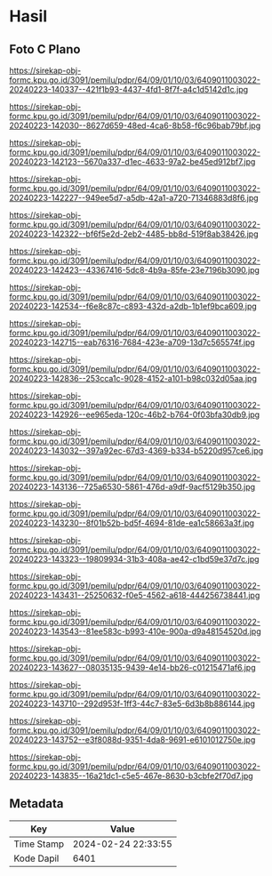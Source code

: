 # Hasil

## Foto C Plano

https://sirekap-obj-formc.kpu.go.id/3091/pemilu/pdpr/64/09/01/10/03/6409011003022-20240223-140337--421f1b93-4437-4fd1-8f7f-a4c1d5142d1c.jpg

https://sirekap-obj-formc.kpu.go.id/3091/pemilu/pdpr/64/09/01/10/03/6409011003022-20240223-142030--8627d659-48ed-4ca6-8b58-f6c96bab79bf.jpg

https://sirekap-obj-formc.kpu.go.id/3091/pemilu/pdpr/64/09/01/10/03/6409011003022-20240223-142123--5670a337-d1ec-4633-97a2-be45ed912bf7.jpg

https://sirekap-obj-formc.kpu.go.id/3091/pemilu/pdpr/64/09/01/10/03/6409011003022-20240223-142227--949ee5d7-a5db-42a1-a720-71346883d8f6.jpg

https://sirekap-obj-formc.kpu.go.id/3091/pemilu/pdpr/64/09/01/10/03/6409011003022-20240223-142322--bf6f5e2d-2eb2-4485-bb8d-519f8ab38426.jpg

https://sirekap-obj-formc.kpu.go.id/3091/pemilu/pdpr/64/09/01/10/03/6409011003022-20240223-142423--43367416-5dc8-4b9a-85fe-23e7196b3090.jpg

https://sirekap-obj-formc.kpu.go.id/3091/pemilu/pdpr/64/09/01/10/03/6409011003022-20240223-142534--f6e8c87c-c893-432d-a2db-1b1ef9bca609.jpg

https://sirekap-obj-formc.kpu.go.id/3091/pemilu/pdpr/64/09/01/10/03/6409011003022-20240223-142715--eab76316-7684-423e-a709-13d7c565574f.jpg

https://sirekap-obj-formc.kpu.go.id/3091/pemilu/pdpr/64/09/01/10/03/6409011003022-20240223-142836--253cca1c-9028-4152-a101-b98c032d05aa.jpg

https://sirekap-obj-formc.kpu.go.id/3091/pemilu/pdpr/64/09/01/10/03/6409011003022-20240223-142926--ee965eda-120c-46b2-b764-0f03bfa30db9.jpg

https://sirekap-obj-formc.kpu.go.id/3091/pemilu/pdpr/64/09/01/10/03/6409011003022-20240223-143032--397a92ec-67d3-4369-b334-b5220d957ce6.jpg

https://sirekap-obj-formc.kpu.go.id/3091/pemilu/pdpr/64/09/01/10/03/6409011003022-20240223-143136--725a6530-5861-476d-a9df-9acf5129b350.jpg

https://sirekap-obj-formc.kpu.go.id/3091/pemilu/pdpr/64/09/01/10/03/6409011003022-20240223-143230--8f01b52b-bd5f-4694-81de-ea1c58663a3f.jpg

https://sirekap-obj-formc.kpu.go.id/3091/pemilu/pdpr/64/09/01/10/03/6409011003022-20240223-143323--19809934-31b3-408a-ae42-c1bd59e37d7c.jpg

https://sirekap-obj-formc.kpu.go.id/3091/pemilu/pdpr/64/09/01/10/03/6409011003022-20240223-143431--25250632-f0e5-4562-a618-444256738441.jpg

https://sirekap-obj-formc.kpu.go.id/3091/pemilu/pdpr/64/09/01/10/03/6409011003022-20240223-143543--81ee583c-b993-410e-900a-d9a48154520d.jpg

https://sirekap-obj-formc.kpu.go.id/3091/pemilu/pdpr/64/09/01/10/03/6409011003022-20240223-143627--08035135-9439-4e14-bb26-c01215471af6.jpg

https://sirekap-obj-formc.kpu.go.id/3091/pemilu/pdpr/64/09/01/10/03/6409011003022-20240223-143710--292d953f-1ff3-44c7-83e5-6d3b8b886144.jpg

https://sirekap-obj-formc.kpu.go.id/3091/pemilu/pdpr/64/09/01/10/03/6409011003022-20240223-143752--e3f8088d-9351-4da8-9691-e6101012750e.jpg

https://sirekap-obj-formc.kpu.go.id/3091/pemilu/pdpr/64/09/01/10/03/6409011003022-20240223-143835--16a21dc1-c5e5-467e-8630-b3cbfe2f70d7.jpg


## Metadata

| Key        | Value               |
| ---------- | ------------------- |
| Time Stamp | 2024-02-24 22:33:55 |
| Kode Dapil | 6401                |



